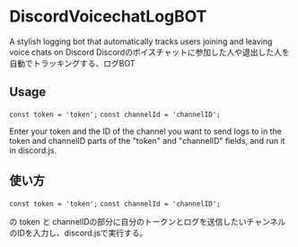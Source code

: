 # DiscordVoicechatLogBOT
A stylish logging bot that automatically tracks users joining and leaving voice chats on Discord
Discordのボイスチャットに参加した人や退出した人を自動でトラッキングする、ログBOT

## Usage
`const token = 'token';`
`const channelId = 'channelID';`


Enter your token and the ID of the channel you want to send logs to in the token and channelID parts of the "token" and "channelID" fields, and run it in discord.js.


## 使い方
`const token = 'token';`
`const channelId = 'channelID';`

の token と channelIDの部分に自分のトークンとログを送信したいチャンネルのIDを入力し、discord.jsで実行する。
